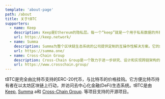 ```yaml
---
template: 'about-page'
path: /about
title: 关于tBTC
supporters:
  - name: Keep
    description: Keep是Ethereum的隐私层。每一个“keep”就是一个用于私有数据的外链容器。Keeps合约充分利用了公共区块链的强大功能——支持与私有数据的深度交互。由Keep令牌驱动的Keep网络处理tBTC的托管。
    url: https://keep.network/
  - name: Summa
    description: Summa为整个区块链生态系统的公司提供定制的互操作性解决方案。它的解决方案允许公司进入更大的市场，扩大他们的功能集，并在一个统一的跨链市场获得新的流动性。
    url: https://summa.one/
  - name: Cross-Chain Group
    description: Cross-Chain Group是一个致力于进一步研究、设计和实现跨链架构的行业资源和工作组。通过教育活动、咨询服务和开源工具，其目标是扩展区块链的互操作性，并培育一个连接更紧密、功能更强大和可伸缩的环境。
    url: https://www.crosschain.group/
---
```

tBTC是完全由比特币支持的ERC-20代币，与比特币的价格挂钩。它方便比特币持有者在以太坊区块链上行动，并访问去中心化金融(DeFi)生态系统。tBTC是由 [Keep](https://keep.network/), [Summa](https://summa.one/) a和 [Cross-Chain Group](https://www.crosschain.group/). 等项目支持的开源项目。

